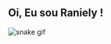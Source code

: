 ##  Oi, Eu sou Raniely !

![snake gif](https://github.com/ranielyxs/ranielyxs/blob/output/github-contribution-grid-snake.svg)

##

